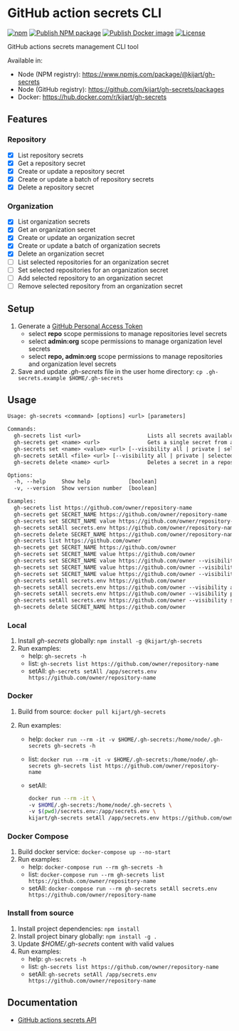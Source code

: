 # GitHub action secrets CLI

[![npm](https://img.shields.io/npm/v/@kijart/gh-secrets)](https://www.npmjs.com/package/@kijart/gh-secrets) [![Publish NPM package](https://github.com/kijart/gh-secrets/workflows/Publish%20NPM%20package/badge.svg)](https://www.npmjs.com/package/@kijart/gh-secrets) [![Publish Docker image](https://github.com/kijart/gh-secrets/workflows/Publish%20Docker%20image/badge.svg)](https://hub.docker.com/r/kijart/gh-secrets) [![License](https://img.shields.io/github/license/kijart/gh-secrets)](https://github.com/kijart/gh-secrets/blob/master/LICENSE)

GitHub actions secrets management CLI tool

Available in:

- Node (NPM registry): <https://www.npmjs.com/package/@kijart/gh-secrets>
- Node (GitHub registry): <https://github.com/kijart/gh-secrets/packages>
- Docker: <https://hub.docker.com/r/kijart/gh-secrets>

## Features

### Repository

- [x] List repository secrets
- [x] Get a repository secret
- [x] Create or update a repository secret
- [x] Create or update a batch of repository secrets
- [x] Delete a repository secret

### Organization

- [x] List organization secrets
- [x] Get an organization secret
- [x] Create or update an organization secret
- [x] Create or update a batch of organization secrets
- [x] Delete an organization secret
- [ ] List selected repositories for an organization secret
- [ ] Set selected repositories for an organization secret
- [ ] Add selected repository to an organization secret
- [ ] Remove selected repository from an organization secret

## Setup

1. Generate a [GitHub Personal Access Token](https://github.com/settings/tokens)
   - select **repo** scope permissions to manage repositories level secrets
   - select **admin:org** scope permissions to manage organization level secrets
   - select **repo, admin:org** scope permissions to manage repositories and organization level secrets
1. Save and update _.gh-secrets_ file in the user home directory: `cp .gh-secrets.example $HOME/.gh-secrets`

## Usage

```txt
Usage: gh-secrets <command> [options] <url> [parameters]

Commands:
  gh-secrets list <url>                     Lists all secrets available in a repository/organization without revealing their encrypted values
  gh-secrets get <name> <url>               Gets a single secret from a repository/organization without revealing its encrypted value
  gh-secrets set <name> <value> <url> [--visibility all | private | selected]  Creates or updates a secret in a repository/organization with an encrypted value
  gh-secrets setAll <file> <url> [--visibility all | private | selected] Creates or updates a batch of secrets in a repository/organization with an encrypted values from a file
  gh-secrets delete <name> <url>            Deletes a secret in a repository/organization using the secret name

Options:
  -h, --help     Show help            [boolean]
  -v, --version  Show version number  [boolean]

Examples:
  gh-secrets list https://github.com/owner/repository-name
  gh-secrets get SECRET_NAME https://github.com/owner/repository-name
  gh-secrets set SECRET_NAME value https://github.com/owner/repository-name
  gh-secrets setAll secrets.env https://github.com/owner/repository-name
  gh-secrets delete SECRET_NAME https://github.com/owner/repository-name
  gh-secrets list https://github.com/owner
  gh-secrets get SECRET_NAME https://github.com/owner
  gh-secrets set SECRET_NAME value https://github.com/owner
  gh-secrets set SECRET_NAME value https://github.com/owner --visibility all
  gh-secrets set SECRET_NAME value https://github.com/owner --visibility private
  gh-secrets set SECRET_NAME value https://github.com/owner --visibility selected
  gh-secrets setAll secrets.env https://github.com/owner
  gh-secrets setAll secrets.env https://github.com/owner --visibility all
  gh-secrets setAll secrets.env https://github.com/owner --visibility private
  gh-secrets setAll secrets.env https://github.com/owner --visibility selected
  gh-secrets delete SECRET_NAME https://github.com/owner
```

### Local

1. Install _gh-secrets_ globally: `npm install -g @kijart/gh-secrets`
1. Run examples:
   - help: `gh-secrets -h`
   - list: `gh-secrets list https://github.com/owner/repository-name`
   - setAll: `gh-secrets setAll /app/secrets.env https://github.com/owner/repository-name`

### Docker

1. Build from source: `docker pull kijart/gh-secrets`
1. Run examples:

   - help: `docker run --rm -it -v $HOME/.gh-secrets:/home/node/.gh-secrets gh-secrets -h`
   - list: `docker run --rm -it -v $HOME/.gh-secrets:/home/node/.gh-secrets gh-secrets list https://github.com/owner/repository-name`
   - setAll:

     ```bash
     docker run --rm -it \
     -v $HOME/.gh-secrets:/home/node/.gh-secrets \
     -v $(pwd)/secrets.env:/app/secrets.env \
     kijart/gh-secrets setAll /app/secrets.env https://github.com/owner/repository-name`
     ```

### Docker Compose

1. Build docker service: `docker-compose up --no-start`
1. Run examples:
   - help: `docker-compose run --rm gh-secrets -h`
   - list: `docker-compose run --rm gh-secrets list https://github.com/owner/repository-name`
   - setAll: `docker-compose run --rm gh-secrets setAll secrets.env https://github.com/owner/repository-name`

### Install from source

1. Install project dependencies: `npm install`
1. Install project binary globally: `npm install -g .`
1. Update _\$HOME/.gh-secrets_ content with valid values
1. Run examples:
   - help: `gh-secrets -h`
   - list: `gh-secrets list https://github.com/owner/repository-name`
   - setAll: `gh-secrets setAll /app/secrets.env https://github.com/owner/repository-name`

## Documentation

- [GitHub actions secrets API](https://developer.github.com/v3/actions/secrets/)
